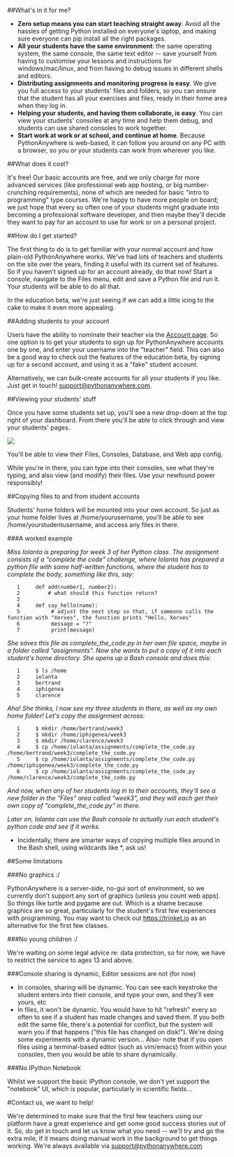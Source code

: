 
<!--
.. title: PythonAnywhere Education beta
.. slug: Education
.. date: 2015-05-13 14:35:28 UTC+01:00
.. tags:
.. category:
.. link:
.. description:
.. type: text
-->




##What's in it for me?


  * **Zero setup means you can start teaching straight away**. Avoid all the hassles of getting Python installed on everyone's laptop, and making sure everyone can pip install all the right packages. 
  * **All your students have the same environment**: the same operating system, the same console, the same text editor -- save yourself from having to customise your lessons and instructions for windows/mac/linux, and from having to debug issues in different shells and editors. 
  * **Distributing assignments and monitoring progress is easy**. We give you full access to your students' files and folders, so you can ensure that the student has all your exercises and files, ready in their home area when they log in. 
  * **Helping your students, and having them collaborate, is easy**. You can view your students' consoles at any time and help them debug, and students can use shared consoles to work together. 
  * **Start work at work or at school, and continue at home**. Because PythonAnywhere is web-based, it can follow you around on any PC with a browser, so you or your students can work from wherever you like. 


##What does it cost?


It's free! Our basic accounts are free, and we only charge for more advanced services (like professional web app hosting, or big number-crunching requirements), none of which are needed for basic "intro to programming" type courses. We're happy to have more people on board; we just hope that every so often one of your students might graduate into becoming a professional software developer, and then maybe they'll decide they want to pay for an account to use for work or on a personal project. 


##How do I get started?


The first thing to do is to get familiar with your normal account and how plain-old PythonAnywhere works. We've had lots of teachers and students on the site over the years, finding it useful with its current set of features. So if you haven't signed up for an account already, do that now! Start a console, navigate to the Files menu, edit and save a Python file and run it. Your students will be able to do all that. 

In the education beta, we're just seeing if we can add a little icing to the cake to make it even more appealing. 


##Adding students to your account


Users have the ability to nominate their teacher via the [Account page](https://www.pythonanywhere.com/account). So one option is to get your students to sign up for PythonAnywhere accounts one by one, and enter your username into the "teacher" field. This can also be a good way to check out the features of the education beta, by signing up for a second account, and using it as a "fake" student account. 

Alternatively, we can bulk-create accounts for all your students if you like. Just get in touch! [support@pythonanywhere.com](mailto:support@pythonanywhere.com). 


##Viewing your students' stuff


Once you have some students set up, you'll see a new drop-down at the top right of your dashboard. From there you'll be able to click through and view your students' pages. 

![](/students_dropdown.png)

You'll be able to view their Files, Consoles, Database, and Web app config. 

While you're in there, you can type into their consoles, see what they're typing, and also view (and modify) their files. Use your newfound power responsibly! 


##Copying files to and from student accounts


Students' home folders will be mounted into your own account. So just as your home folder lives at /home/yourusername, you'll be able to see /home/yourstudentusername, and access any files in there. 


###A worked example


*Miss Iolanta is preparing for week 3 of her Python class. The assignment consists of a "complete the code" challenge, where Iolanta has prepared a python file with some half-written functions, where the student has to complete the body, something like this, say:*

       1     def add(number1, number2):
       2         # what should this function return?
       3 
       4     def say_hello(name):
       5          # adjust the next step so that, if someone calls the function with "Xerxes", the function prints "Hello, Xerxes"
       6          message = "?"  
       7          print(message)



*She saves this file as complete_the_code.py in her own file space, maybe in a folder called "assignments". Now she wants to put a copy of it into each student's home directory. She opens up a Bash console and does this:*

       1     $ ls /home
       2     iolanta
       3     bertrand
       4     iphigenea
       5     clarence



*Aha! She thinks, I now see my three students in there, as well as my own home folder! Let's copy the assignment across:*

       1     $ mkdir /home/bertrand/week3
       2     $ mkdir /home/iphigenea/week3
       3     $ mkdir /home/clarence/week3
       4     $ cp /home/iolanta/assignments/complete_the_code.py /home/bertrand/week3/complete_the_code.py
       5     $ cp /home/iolanta/assignments/complete_the_code.py /home/iphigenea/week3/complete_the_code.py
       6     $ cp /home/iolanta/assignments/complete_the_code.py /home/clarence/week3/complete_the_code.py



*And now, when any of her students log in to their accounts, they'll see a new folder in the "Files" area called "week3", and they will each get their own copy of "complete_the_code.py" in there.*

*Later on, Iolanta can use the Bash console to actually run each student's python code and see if it works.*

  * Incidentally, there are smarter ways of copying multiple files around in the Bash shell, using wildcards like *, ask us! 


##Some limitations



###No graphics :/


PythonAnywhere is a server-side, no-gui sort of environment, so we currently don't support any sort of graphics (unless you count web apps). So things like turtle and pygame are out. Which is a shame because graphics are so great, particularly for the student's first few experiences with programming. You may want to check out <https://trinket.io> as an alternative for the first few classes. 


###No young children :/


We're waiting on some legal advice re: data protection, so for now, we have to restrict the service to ages 13 and above. 


###Console sharing is dynamic, Editor sessions are not (for now)


  * In consoles, sharing will be dynamic. You can see each keystroke the student enters into their console, and type your own, and they'll see yours, etc 
  * In files, it won't be dynamic. You would have to hit "refresh" every so often to see if a student has made changes and saved them. If you both edit the same file, there's a potential for conflict, but the system will warn you if that happens ("this file has changed on disk!"). We're doing some experiments with a dynamic version... Also- note that if you open files using a terminal-based editor (such as vim/emacs) from within your consoles, then you would be able to share dynamically. 


###No IPython Notebook


Whilst we support the basic IPython console, we don't yet support the "notebook" UI, which is popular, particularly in scientific fields... 


#Contact us, we want to help!


We're determined to make sure that the first few teachers using our platform have a great experience and get some good success stories out of it. So, do get in touch and let us know what you need -- we'll try and go the extra mile, if it means doing manual work in the background to get things working. We're always available via [support@pythonanywhere.com](mailto:support@pythonanywhere.com)
